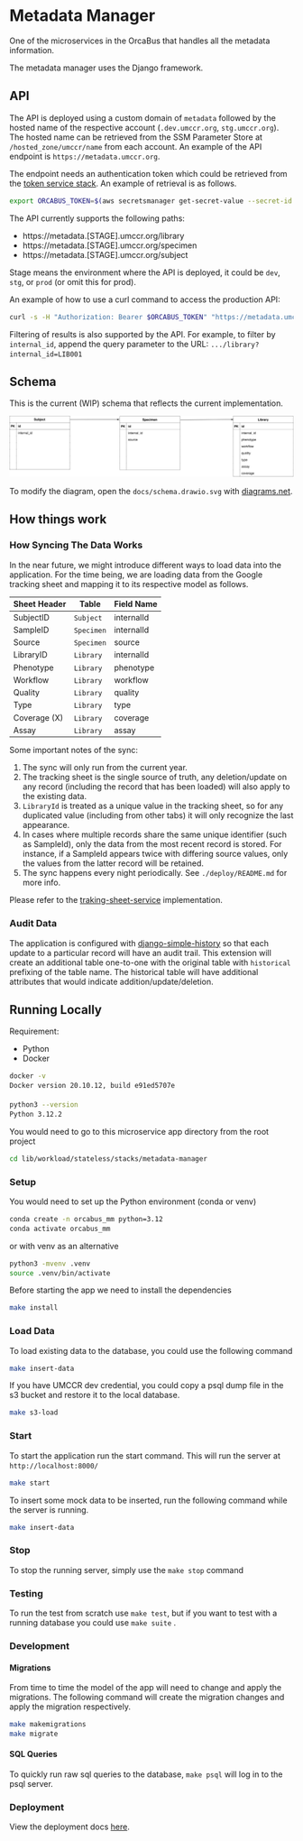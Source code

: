 # Metadata Manager

One of the microservices in the OrcaBus that handles all the metadata information.

The metadata manager uses the Django framework.

## API

The API is deployed using a custom domain of `metadata` followed by the hosted name of the respective account
(`.dev.umccr.org`, `stg.umccr.org`). The hosted name can be retrieved from the SSM Parameter Store at
`/hosted_zone/umccr/name` from each account.
An example of the API endpoint is `https://metadata.umccr.org`.

The endpoint needs an authentication token which could be retrieved from the [token service
stack](../../../stateful/stacks/token-service/README.md). An example of retrieval is as follows.

```sh
export ORCABUS_TOKEN=$(aws secretsmanager get-secret-value --secret-id orcabus/token-service-jwt --output json --query SecretString | jq -r 'fromjson | .id_token')
```

The API currently supports the following paths:

- https://metadata.[STAGE].umccr.org/library
- https://metadata.[STAGE].umccr.org/specimen
- https://metadata.[STAGE].umccr.org/subject

Stage means the environment where the API is deployed, it could be `dev`, `stg`, or `prod` (or omit this for prod).

An example of how to use a curl command to access the production API:

```sh
curl -s -H "Authorization: Bearer $ORCABUS_TOKEN" "https://metadata.umccr.org/library" | jq
```

Filtering of results is also supported by the API. For example, to filter by `internal_id`, append the query parameter
to the URL: `.../library?internal_id=LIB001`

## Schema

This is the current (WIP) schema that reflects the current implementation.

![schema](docs/schema.drawio.svg)

To modify the diagram, open the `docs/schema.drawio.svg` with [diagrams.net](https://app.diagrams.net/?src=about).

## How things work

### How Syncing The Data Works

In the near future, we might introduce different ways to load data into the application. For the time being, we are
loading data
from the Google tracking sheet and mapping it to its respective model as follows.

| Sheet Header | Table      | Field Name |
|--------------|------------|------------|
| SubjectID    | `Subject`  | internalId |
| SampleID     | `Specimen` | internalId |
| Source       | `Specimen` | source     |
| LibraryID    | `Library`  | internalId |
| Phenotype    | `Library`  | phenotype  |
| Workflow     | `Library`  | workflow   |
| Quality      | `Library`  | quality    |
| Type         | `Library`  | type       |
| Coverage (X) | `Library`  | coverage   |
| Assay        | `Library`  | assay      |

Some important notes of the sync:

1. The sync will only run from the current year.
2. The tracking sheet is the single source of truth, any deletion/update on any record (including the record that has
   been
   loaded) will also apply to the existing data.
3. `LibraryId` is treated as a unique value in the tracking sheet, so for any duplicated value (including from other
   tabs) it will only recognize the last appearance.
4. In cases where multiple records share the same unique identifier (such as SampleId), only the data from the most
   recent record is stored. For instance, if a SampleId appears twice with differing source values, only the values from
   the latter record will be retained.
5. The sync happens every night periodically. See `./deploy/README.md` for more info.

Please refer to the [traking-sheet-service](proc/service/tracking_sheet_srv.py) implementation.

### Audit Data

The application is configured with [django-simple-history](https://django-simple-history.readthedocs.io/en/latest/)
so that each update to a particular record will have an audit trail. This extension will create an additional table
one-to-one with the original table with `historical` prefixing of the table name. The historical table will have
additional attributes that would indicate addition/update/deletion.

## Running Locally

Requirement:

- Python
- Docker

```bash
docker -v
Docker version 20.10.12, build e91ed5707e

python3 --version
Python 3.12.2
```

You would need to go to this microservice app directory from the root project

```bash
cd lib/workload/stateless/stacks/metadata-manager
```

### Setup

You would need to set up the Python environment (conda or venv)

```bash
conda create -n orcabus_mm python=3.12
conda activate orcabus_mm
```

or with venv as an alternative

```bash
python3 -mvenv .venv
source .venv/bin/activate
```

Before starting the app we need to install the dependencies

```bash
make install
```

### Load Data

To load existing data to the database, you could use the following command

```bash
make insert-data
```

If you have UMCCR dev credential, you could copy a psql dump file in the s3 bucket and restore it to the local database.

```bash
make s3-load
````

### Start

To start the application run the start command. This will run the server at `http://localhost:8000/`

```bash
make start
```

To insert some mock data to be inserted, run the following command while the server is running.

```bash
make insert-data
```

### Stop

To stop the running server, simply use the `make stop` command

### Testing

To run the test from scratch use `make test`, but if you want to test with a running database you could use `make suite`
.

### Development

#### Migrations

From time to time the model of the app will need to change and apply the migrations. The following command will create
the migration changes and apply the migration respectively.

```bash
make makemigrations
make migrate
```

#### SQL Queries

To quickly run raw sql queries to the database, `make psql` will log in to the psql server.

### Deployment

View the deployment docs [here](./deploy/README.md).
